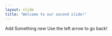 ```yaml
---
layout: slide
title: "Welcome to our second slide!"
---
```

Add Something new
Use the left arrow to go back!

